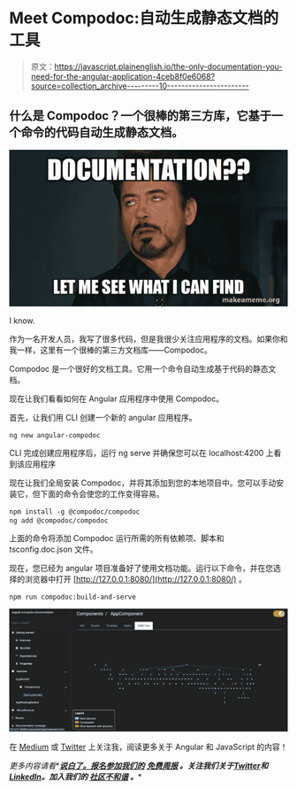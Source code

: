 # Meet Compodoc:自动生成静态文档的工具

> 原文：<https://javascript.plainenglish.io/the-only-documentation-you-need-for-the-angular-application-4ceb8f0e6068?source=collection_archive---------10----------------------->

## 什么是 Compodoc？一个很棒的第三方库，它基于一个命令的代码自动生成静态文档。

![](img/0cd545793599e8606a870e1ff000cad1.png)

I know.

作为一名开发人员，我写了很多代码，但是我很少关注应用程序的文档。如果你和我一样，这里有一个很棒的第三方文档库——Compodoc。

Compodoc 是一个很好的文档工具。它用一个命令自动生成基于代码的静态文档。

现在让我们看看如何在 Angular 应用程序中使用 Compodoc。

首先，让我们用 CLI 创建一个新的 angular 应用程序。

```
ng new angular-compodoc
```

CLI 完成创建应用程序后，运行 ng serve 并确保您可以在 localhost:4200 上看到该应用程序

现在让我们全局安装 Compodoc，并将其添加到您的本地项目中。您可以手动安装它，但下面的命令会使您的工作变得容易。

```
npm install -g @compodoc/compodoc
ng add @compodoc/compodoc
```

上面的命令将添加 Compodoc 运行所需的所有依赖项、脚本和 tsconfig.doc.json 文件。

现在，您已经为 angular 项目准备好了使用文档功能。运行以下命令，并在您选择的浏览器中打开 [http://127.0.0.1:8080/](http://127.0.0.1:8080/) 。

```
npm run compodoc:build-and-serve
```

![](img/0db5c0383e3994617180852cf204c02d.png)

在 [Medium](https://medium.com/@manthenav01) 或 [Twitter](https://twitter.com/SunilManthena08) 上关注我，阅读更多关于 Angular 和 JavaScript 的内容！

*更多内容请看**[***说白了。报名参加我们的***](https://plainenglish.io/) **[***免费周报***](http://newsletter.plainenglish.io/) *。关注我们关于*[***Twitter***](https://twitter.com/inPlainEngHQ)*和*[***LinkedIn***](https://www.linkedin.com/company/inplainenglish/)*。加入我们的* [***社区不和谐***](https://discord.gg/GtDtUAvyhW) *。****
